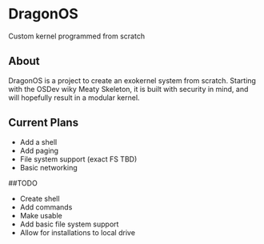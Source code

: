 # DragonOS
Custom kernel programmed from scratch

## About
DragonOS is a project to create an exokernel system from scratch. Starting with the OSDev wiky Meaty Skeleton, it is built with security in mind, and will hopefully result in a modular kernel.

## Current Plans
* Add a shell
* Add paging
* File system support (exact FS TBD)
* Basic networking

##TODO
* Create shell
* Add commands
* Make usable
* Add basic file system support
* Allow for installations to local drive
